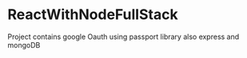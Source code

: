 # ReactWithNodeFullStack
Project contains google Oauth using passport library also express and mongoDB

